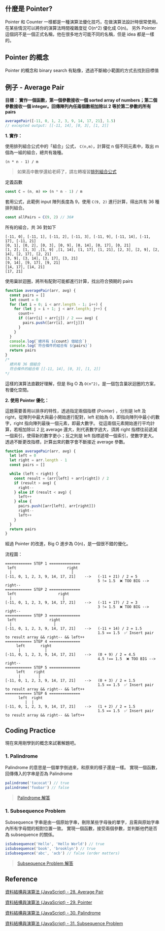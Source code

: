 ## 什麼是 Pointer?

Pointer 和 Counter 一樣都是一種演算法優化技巧，在做演算法設計時很常使用。在某些情況可以將你的演算法時間複雜度從 O(n^2) 優化成 O(n)。
另外 Pointer 這個詞不是一個正式名稱，他在很多地方可能不同的名稱，但是 idea 都是一樣的。

## Pointer 的概念

Pointer 的概念和 binary search 有點像，透過不斷縮小範圍的方式去找到目標值

## 例子 - Average Pair

**目標： 實作一個函數，第一個參數接收一個 sorted array of numbers；第二個參數接收一個 integer。回傳陣列內任兩個數相加除以 2 等於第二參數的所有 pairs**

```js
averagePair([-11, 0, 1, 2, 3, 9, 14, 17, 21], 1.5)
// excepted output: [[-11, 14], [0, 3], [1, 2]]
```

**1. 實作：**

使用排列組合公式中的「組合」公式， `C(n,m)`，計算從 n 個不同元素中，取出 m 個為一組的組合，總共有幾種。

```
(n * n - 1) / m
```

> 如果高中數學還給老師了，請左轉複習[排列組合公式](https://www.youtube.com/watch?v=06RdNvudMp0)

定義函數

```js
const C = (n, m) => (n * n - 1) / m
```

套用公式，此範例 input 陣列長度為 9，使用 `C(9, 2)` 進行計算，得出共有 36 種排列組合。

```js
const allPairs = C(9, 2) // 36#
```

所有的組合，共 36 對如下

```
[-11, 0], [-11, 1], [-11, 2], [-11, 3], [-11, 9], [-11, 14], [-11, 17], [-11, 21]
[0, 1], [0, 2], [0, 3], [0, 9], [0, 14], [0, 17], [0, 21]
[1, 2], [1, 3] ,[1, 9] ,[1, 14], [1, 17], [1, 21], [2, 3], [2, 9], [2, 14], [2, 17], [2, 21]
[3, 9], [3, 14], [3, 17], [3, 21]
[9, 14], [9, 17], [9, 21]
[14, 17], [14, 21]
[17, 21]
```

使用巢狀迴圈，將所有配對可能都進行計算，找出符合預期的 pairs

```js
function averagePair(arr, avg) {
  const pairs = []
  let count = 0
  for (let i = 0; i < arr.length - 1; i++) {
    for (let j = i + 1; j < arr.length; j++) {
      count++
      if ((arr[i] + arr[j]) / 2 === avg) {
        pairs.push([arr[i], arr[j]])
      }
    }
  }
  console.log(`總共有 ${count} 個組合`)
  console.log(`符合條件的組合有 ${pairs}`)
  return pairs
}
/* 
  總共有 36 個組合
  符合條件的組合有 [[-11, 14], [0, 3], [1, 2]]
*/
```

這樣的演算法直觀好理解，但是 Big O 為 `O(n^2)`，是一個包含巢狀迴圈的方案，有優化空間。

**2. 使用 Pointer 優化：**

這題需要善用以排序的特性，透過指定兩個指標 (Pointer) ，分別是 left 及 right，從陣列中最大與最小開始進行配對，left 初始為 0，即指向陣列中最小的數字，right 指向陣列最後一個元素，即最大數字。
從這兩個元素開始進行平均計算，若相加除以 2 比 average 還大，則代表數字過大，須將 right 指標往前遞減一個索引，使得新的數字更小；反之則是 left 指標遞增一個索引，使數字更大。
透過不斷更改指標，計算出來的數字會不斷接近 average 參數。

```js
function averagePair(arr, avg) {
  let left = 0
  let right = arr.length - 1
  const pairs = []

  while (left < right) {
    const result = (arr[left] + arr[right]) / 2
    if (result > avg) {
      right--
    } else if (result < avg) {
      left++
    } else {
      pairs.push([arr[left], arr[right]])
      right--
      left++
    }
  }
  return pairs
}
```

經過 Pointer 的改進，Big O 進步為 O(n)，是一個很不錯的優化。

流程圖：

```
============ STEP 1 ==============
 left                       right
  |                           |
[-11, 0, 1, 2, 3, 9, 14, 17, 21]    -->   (-11 + 21) / 2 = 5
                                          5 != 1.5  ❌ TOO BIG --> right--
============ STEP 2 ==============
 left                   right
  |                       |
[-11, 0, 1, 2, 3, 9, 14, 17, 21]    -->   (-11 + 17) / 2 = 3
                                          3 != 1.5  ❌ TOO BIG --> right--
============ STEP 3 ==============
 left               right
  |                   |
[-11, 0, 1, 2, 3, 9, 14, 17, 21]    -->   (-11 + 14) / 2 = 1.5
                                          1.5 == 1.5  ✅ Insert pair to result array && right-- && left++
============ STEP 4 ==============
     left       right
      |           |
[-11, 0, 1, 2, 3, 9, 14, 17, 21]    -->   (0 + 9) / 2 = 4.5
                                          4.5 !== 1.5  ❌ TOO BIG --> right--
============ STEP 5 ==============
     left    right
      |        |
[-11, 0, 1, 2, 3, 9, 14, 17, 21]    -->   (0 + 3) / 2 = 1.5 
                                          1.5 == 1.5  ✅ Insert pair to result array && right-- && left++
============ STEP 6 ==============
      left  right
         |  |
[-11, 0, 1, 2, 3, 9, 14, 17, 21]    -->   (1 + 2) / 2 = 1.5
                                          1.5 == 1.5  ✅ Insert pair to result array && right-- && left++
```

## Coding Practice

現在來用剛學到的概念來試著解題吧。

### 1. Palindrome

Palindrome 的意思是一個單字倒過來，和原來的樣子還是一樣。
實現一個函數，回傳傳入的字串是否為 Palindrome

```js
palindrome('tacocat') // true
palindrome('foobar') // false
```

> [Palindrome 解答](https://github.com/dylan237/algorithms-data-structures-notes/blob/master/02_algorithm-design/04_pointer/1_palindrome.js)

### 1. Subsequence Problem

Subsequence 字串是由一個原始字串，刪除某些字母後的單字，且需與原始字串內所有字母間的相對位置一致。
實現一個函數，接受兩個參數，並判斷他們是否為 subsequence 的關係。

```js
isSubsequence('Hello', 'Hello World') // true
isSubsequence('book', 'brooklyn') // true
isSubsequence('abc', 'acb') // false (order matters)
```

> [Subsequence Problem 解答](https://github.com/dylan237/algorithms-data-structures-notes/blob/master/02_algorithm-design/04_pointer/2_subsequence.js)

## Reference

[資料結構與演算法 (JavaScript) - 28. Average Pair](https://www.udemy.com/course/algorithm-data-structure/learn/lecture/25117256#overview)

[資料結構與演算法 (JavaScript) - 29. Pointer](https://www.udemy.com/course/algorithm-data-structure/learn/lecture/25117718#overview)

[資料結構與演算法 (JavaScript) - 30. Palindrome](https://www.udemy.com/course/algorithm-data-structure/learn/lecture/25117728#overview)

[資料結構與演算法 (JavaScript) - 31. Subsequence Problem](https://www.udemy.com/course/algorithm-data-structure/learn/lecture/25117736#overview)
